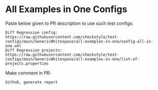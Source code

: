 # All Examples in One Configs
Paste below given to PR description to use such test configs:
```
Diff Regression config: https://raw.githubusercontent.com/checkstyle/test-configs/main/GenericWhitespace/all-examples-in-one/config-all-in-one.xml
Diff Regression projects: https://raw.githubusercontent.com/checkstyle/test-configs/main/GenericWhitespace/all-examples-in-one/list-of-projects.properties
```
Make comment in PR:
```
Github, generate report
```
